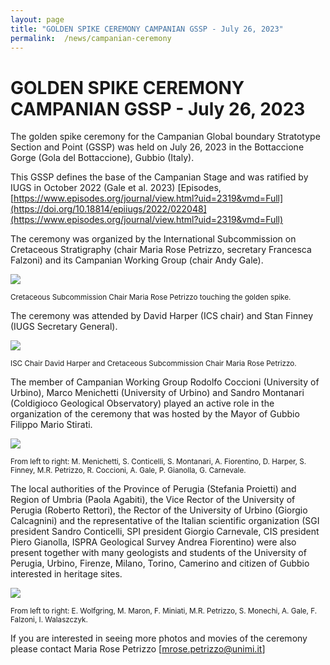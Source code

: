 ```yaml
---
layout: page
title: "GOLDEN SPIKE CEREMONY CAMPANIAN GSSP - July 26, 2023"
permalink:  /news/campanian-ceremony
---
```

# GOLDEN SPIKE CEREMONY CAMPANIAN GSSP - July 26, 2023

The golden spike ceremony for the Campanian Global boundary Stratotype Section and Point (GSSP) was held on July 26, 2023 in the Bottaccione Gorge (Gola del Bottaccione), Gubbio (Italy). 

This GSSP defines the base of the Campanian Stage and was ratified by IUGS in October 2022 (Gale et al. 2023) 
[Episodes, [https://www.episodes.org/journal/view.html?uid=2319&vmd=Full](https://doi.org/10.18814/epiiugs/2022/022048](https://www.episodes.org/journal/view.html?uid=2319&vmd=Full)

The ceremony was organized by the International Subcommission on Cretaceous Stratigraphy (chair Maria Rose Petrizzo, secretary Francesca Falzoni) and its Campanian Working Group (chair Andy Gale).

![](https://stratigraphy.org/subcommission-cretaceous/images/goldenMR.jpg)  
<p style="font-size:smaller;"> Cretaceous Subcommission Chair Maria Rose Petrizzo touching the golden spike.</p>

The ceremony was attended by David Harper (ICS chair) and Stan Finney (IUGS Secretary General).

![](https://stratigraphy.org/subcommission-cretaceous/images/panel.jpg)  
<p style="font-size:smaller;"> ISC Chair David Harper and Cretaceous Subcommission Chair Maria Rose Petrizzo.</p>

The member of Campanian Working Group Rodolfo Coccioni (University of Urbino), Marco Menichetti (University of Urbino) and Sandro Montanari (Coldigioco Geological Observatory) played an active role in the organization of the ceremony that was hosted by the Mayor of Gubbio Filippo Mario Stirati.

![](https://stratigraphy.org/subcommission-cretaceous/images/people.jpg)  
<p style="font-size:smaller;"> From left to right: M. Menichetti, S. Conticelli, S. Montanari, A. Fiorentino, D. Harper, S. Finney, M.R. Petrizzo, R. Coccioni, A. Gale, P. Gianolla, G. Carnevale.</p>

The local authorities of the Province of Perugia (Stefania Proietti) and Region of Umbria (Paola Agabiti), the Vice Rector of the University of Perugia (Roberto Rettori), the Rector of the University of Urbino (Giorgio Calcagnini) and the representative of the Italian scientific organization (SGI president Sandro Conticelli, SPI president Giorgio Carnevale, CIS president Piero Gianolla, ISPRA Geological Survey Andrea Fiorentino) were also present together with many geologists and students of the University of Perugia, Urbino, Firenze, Milano, Torino, Camerino and citizen of Gubbio interested in heritage sites. 

![](https://stratigraphy.org/subcommission-cretaceous/images/peoplewg.jpg)  
<p style="font-size:smaller;"> From left to right: E. Wolfgring, M. Maron, F. Miniati, M.R. Petrizzo, S. Monechi, A. Gale, F. Falzoni,  I. Walaszczyk. </p>

If you are interested in seeing more photos and movies of the ceremony please contact Maria Rose Petrizzo 
[mrose.petrizzo@unimi.it]
